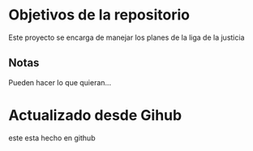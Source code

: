 # Objetivos de la repositorio

Este proyecto se encarga de manejar los planes de la liga de la justicia


## Notas
Pueden hacer lo que quieran...


# Actualizado desde Gihub
este esta hecho en github
